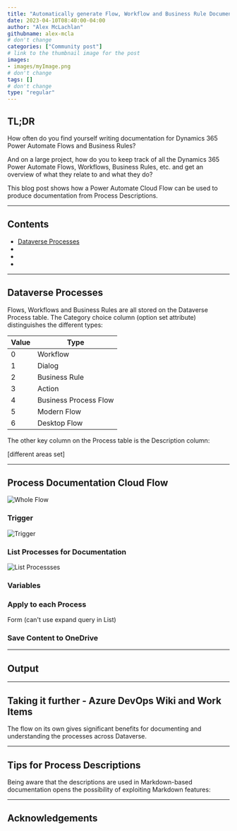 ```yaml
---
title: "Automatically generate Flow, Workflow and Business Rule Documentation"
date: 2023-04-10T08:40:00-04:00
author: "Alex McLachlan"
githubname: alex-mcla
# don't change
categories: ["Community post"]
# link to the thumbnail image for the post
images:
- images/myImage.png
# don't change
tags: []
# don't change
type: "regular"
---
```

## TL;DR

How often do you find yourself writing documentation for Dynamics 365 Power Automate Flows and Business Rules?

And on a large project, how do you to keep track of all the Dynamics 365 Power Automate Flows, Workflows, Business Rules, etc. and get an overview of what they relate to and what they do?

This blog post shows how a Power Automate Cloud Flow can be used to produce documentation from Process Descriptions.

---

## Contents

- [Dataverse Processes](#dataverse-processes)
-
-
-

---

## Dataverse Processes

Flows, Workflows and Business Rules are all stored on the Dataverse Process table. The Category choice column (option set attribute) distinguishes the different types:

| Value|	Type|
|--|--|
|0	|Workflow|	
|1|	Dialog	|
|2|	Business Rule	|
|3|	Action	|
|4|	Business Process Flow	|
|5|	Modern Flow	|
|6|	Desktop Flow	|

The other key column on the Process table is the Description column:

[different areas set]

---

## Process Documentation Cloud Flow

![Whole Flow](images/WholeFlow.png)

### Trigger

![Trigger](images/Trigger.png)

### List Processes for Documentation

![List Processses](images/ListProcesses.png)

### Variables

### Apply to each Process


Form (can't use expand query in List)

### Save Content to OneDrive



---

## Output



---

## Taking it further - Azure DevOps Wiki and Work Items

The flow on its own gives significant benefits for documenting and understanding the processes across Dataverse.


---

## Tips for Process Descriptions

Being aware that the descriptions are used in Markdown-based documentation opens the possibility of exploiting Markdown features:

---

## Acknowledgements

